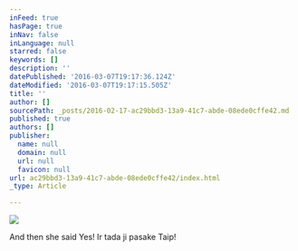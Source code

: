 ```yaml
---
inFeed: true
hasPage: true
inNav: false
inLanguage: null
starred: false
keywords: []
description: ''
datePublished: '2016-03-07T19:17:36.124Z'
dateModified: '2016-03-07T19:17:15.505Z'
title: ''
author: []
sourcePath: _posts/2016-02-17-ac29bbd3-13a9-41c7-abde-08ede0cffe42.md
published: true
authors: []
publisher:
  name: null
  domain: null
  url: null
  favicon: null
url: ac29bbd3-13a9-41c7-abde-08ede0cffe42/index.html
_type: Article

---
```

![](https://the-grid-user-content.s3-us-west-2.amazonaws.com/c27cf87a-af47-49b4-a80d-b0d1ebf1427c.jpg)

And then she said Yes! Ir tada ji pasake Taip!